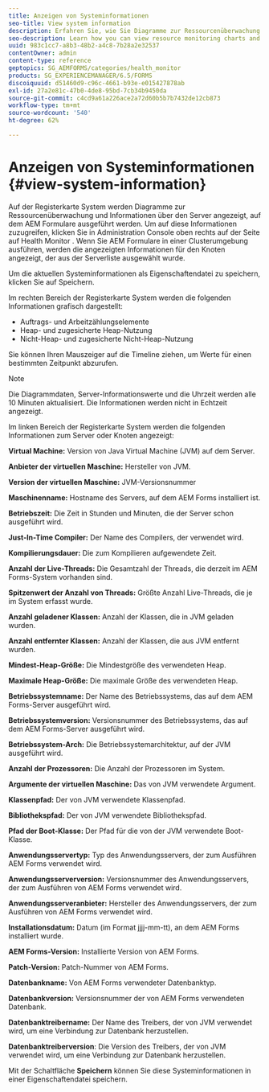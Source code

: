 ```yaml
---
title: Anzeigen von Systeminformationen
seo-title: View system information
description: Erfahren Sie, wie Sie Diagramme zur Ressourcenüberwachung und Informationen über den Server anzeigen können, auf dem AEM Formulare ausgeführt werden.
seo-description: Learn how you can view resource monitoring charts and information about the server that is running AEM forms.
uuid: 983c1cc7-a8b3-48b2-a4c8-7b28a2e32537
contentOwner: admin
content-type: reference
geptopics: SG_AEMFORMS/categories/health_monitor
products: SG_EXPERIENCEMANAGER/6.5/FORMS
discoiquuid: d51460d9-c96c-4661-b93e-e015427878ab
exl-id: 27a2e81c-47b0-4de8-95bd-7cb34b9450da
source-git-commit: c4cd9a61a226ace2a72d60b5b7b7432de12cb873
workflow-type: tm+mt
source-wordcount: '540'
ht-degree: 62%

---
```


# Anzeigen von Systeminformationen {#view-system-information}

Auf der Registerkarte System werden Diagramme zur Ressourcenüberwachung und Informationen über den Server angezeigt, auf dem AEM Formulare ausgeführt werden. Um auf diese Informationen zuzugreifen, klicken Sie in Administration Console oben rechts auf der Seite auf Health Monitor . Wenn Sie AEM Formulare in einer Clusterumgebung ausführen, werden die angezeigten Informationen für den Knoten angezeigt, der aus der Serverliste ausgewählt wurde.

Um die aktuellen Systeminformationen als Eigenschaftendatei zu speichern, klicken Sie auf Speichern.

Im rechten Bereich der Registerkarte System werden die folgenden Informationen grafisch dargestellt:

* Auftrags- und Arbeitzählungselemente
* Heap- und zugesicherte Heap-Nutzung
* Nicht-Heap- und zugesicherte Nicht-Heap-Nutzung

Sie können Ihren Mauszeiger auf die Timeline ziehen, um Werte für einen bestimmten Zeitpunkt abzurufen.

>[!NOTE]
>
>Die Diagrammdaten, Server-Informationswerte und die Uhrzeit werden alle 10 Minuten aktualisiert. Die Informationen werden nicht in Echtzeit angezeigt.

Im linken Bereich der Registerkarte System werden die folgenden Informationen zum Server oder Knoten angezeigt:

**Virtual Machine:** Version von Java Virtual Machine (JVM) auf dem Server.

**Anbieter der virtuellen Maschine:** Hersteller von JVM.

**Version der virtuellen Maschine:** JVM-Versionsnummer

**Maschinenname:** Hostname des Servers, auf dem AEM Forms installiert ist.

**Betriebszeit:** Die Zeit in Stunden und Minuten, die der Server schon ausgeführt wird.

**Just-In-Time Compiler:** Der Name des Compilers, der verwendet wird.

**Kompilierungsdauer:** Die zum Kompilieren aufgewendete Zeit.

**Anzahl der Live-Threads:** Die Gesamtzahl der Threads, die derzeit im AEM Forms-System vorhanden sind.

**Spitzenwert der Anzahl von Threads:** Größte Anzahl Live-Threads, die je im System erfasst wurde.

**Anzahl geladener Klassen:** Anzahl der Klassen, die in JVM geladen wurden.

**Anzahl entfernter Klassen:** Anzahl der Klassen, die aus JVM entfernt wurden.

**Mindest-Heap-Größe:** Die Mindestgröße des verwendeten Heap.

**Maximale Heap-Größe:** Die maximale Größe des verwendeten Heap.

**Betriebssystemname:** Der Name des Betriebssystems, das auf dem AEM Forms-Server ausgeführt wird.

**Betriebssystemversion:** Versionsnummer des Betriebssystems, das auf dem AEM Forms-Server ausgeführt wird.

**Betriebssystem-Arch:** Die Betriebssystemarchitektur, auf der JVM ausgeführt wird.

**Anzahl der Prozessoren:** Die Anzahl der Prozessoren im System.

**Argumente der virtuellen Maschine:** Das von JVM verwendete Argument.

**Klassenpfad:** Der von JVM verwendete Klassenpfad.

**Bibliothekspfad:** Der von JVM verwendete Bibliothekspfad.

**Pfad der Boot-Klasse:** Der Pfad für die von der JVM verwendete Boot-Klasse.

**Anwendungsservertyp:** Typ des Anwendungsservers, der zum Ausführen AEM Forms verwendet wird.

**Anwendungsserverversion:** Versionsnummer des Anwendungsservers, der zum Ausführen von AEM Forms verwendet wird.

**Anwendungsserveranbieter:** Hersteller des Anwendungsservers, der zum Ausführen von AEM Forms verwendet wird.

**Installationsdatum:** Datum (im Format jjjj-mm-tt), an dem AEM Forms installiert wurde.

**AEM Forms-Version:** Installierte Version von AEM Forms.

**Patch-Version:** Patch-Nummer von AEM Forms.

**Datenbankname:** Von AEM Forms verwendeter Datenbanktyp.

**Datenbankversion:** Versionsnummer der von AEM Forms verwendeten Datenbank.

**Datenbanktreibername:** Der Name des Treibers, der von JVM verwendet wird, um eine Verbindung zur Datenbank herzustellen.

**Datenbanktreiberversion**: Die Version des Treibers, der von JVM verwendet wird, um eine Verbindung zur Datenbank herzustellen.

Mit der Schaltfläche **Speichern** können Sie diese Systeminformationen in einer Eigenschaftendatei speichern.
